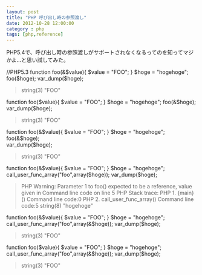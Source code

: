 ```yaml
---
layout: post
title: "PHP 呼び出し時の参照渡し"
date: 2012-10-28 12:00:00
category : php
tags: [php,reference]
---
```

PHP5.4で、呼び出し時の参照渡しがサポートされなくなるってのを知ってマジかよ…と思い試してみた。

<!--more-->



//PHP5.3
function foo(&$value){
	$value = "FOO";
}
$hoge = "hogehoge";
foo($hoge);
var_dump($hoge);
>string(3) "FOO"

function foo($value){
  $value = "FOO";
}
$hoge = "hogehoge";
foo(&$hoge);                             
var_dump($hoge);
>string(3) "FOO"

function foo(&$value){
  $value = "FOO";
}
$hoge = "hogehoge";
foo(&$hoge);                              
var_dump($hoge);
>string(3) "FOO"

function foo(&$value){
  $value = "FOO";
}
$hoge = "hogehoge";
call_user_func_array("foo",array($hoge));
var_dump($hoge);
>PHP Warning:  Parameter 1 to foo() expected to be a reference, value given in Command line code on line 5
>PHP Stack trace:
>PHP   1. {main}() Command line code:0
>PHP   2. call_user_func_array() Command line code:5
>string(8) "hogehoge"

function foo(&$value){
  $value = "FOO";
}
$hoge = "hogehoge";
call_user_func_array("foo",array(&$hoge));
var_dump($hoge);
>string(3) "FOO"

function foo($value){
  $value = "FOO";
}
$hoge = "hogehoge";
call_user_func_array("foo",array(&$hoge));
var_dump($hoge);
>string(3) "FOO"
